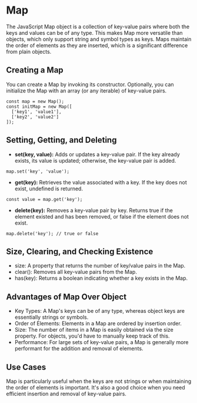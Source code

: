# Map

The JavaScript Map object is a collection of key-value pairs where both the keys and values can be of any type. This makes Map more versatile than objects, which only support string and symbol types as keys. Maps maintain the order of elements as they are inserted, which is a significant difference from plain objects.

## Creating a Map

You can create a Map by invoking its constructor. Optionally, you can initialize the Map with an array (or any iterable) of key-value pairs.

```
const map = new Map();
const initMap = new Map([
  ['key1', 'value1'],
  ['key2', 'value2']
]);
```

## Setting, Getting, and Deleting

* **set(key, value):** Adds or updates a key-value pair. If the key already exists, its value is updated; otherwise, the key-value pair is added.

```
map.set('key', 'value');
```

* **get(key):** Retrieves the value associated with a key. If the key does not exist, undefined is returned.

```
const value = map.get('key');
```

* **delete(key):** Removes a key-value pair by key. Returns true if the element existed and has been removed, or false if the element does not exist.

```
map.delete('key'); // true or false
```

## Size, Clearing, and Checking Existence

* size: A property that returns the number of key/value pairs in the Map.
* clear(): Removes all key-value pairs from the Map.
* has(key): Returns a boolean indicating whether a key exists in the Map.

## Advantages of Map Over Object

* Key Types: A Map's keys can be of any type, whereas object keys are essentially strings or symbols.
* Order of Elements: Elements in a Map are ordered by insertion order.
* Size: The number of items in a Map is easily obtained via the size property. For objects, you'd have to manually keep track of this.
* Performance: For large sets of key-value pairs, a Map is generally more performant for the addition and removal of elements.

## Use Cases

Map is particularly useful when the keys are not strings or when maintaining the order of elements is important. It's also a good choice when you need efficient insertion and removal of key-value pairs.